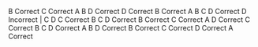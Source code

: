 B Correct
C Correct
A B D Correct
D Correct
B Correct
A B C D Correct
D Incorrect | C D
C Correct
B C D Correct
B Correct
C Correct
A D Correct
C Correct
B C D Correct
A B D Correct
B Correct
C Correct
D Correct
A Correct